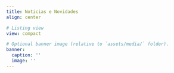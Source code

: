 ```yaml
---
title: Noticias e Novidades
align: center

# Listing view
view: compact

# Optional banner image (relative to `assets/media/` folder).
banner:
  caption: ''
  image: ''
---
```

